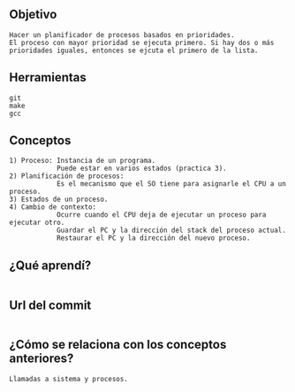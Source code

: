## Objetivo
~~~
Hacer un planificador de procesos basados en prioridades.
El proceso con mayor prioridad se ejecuta primero. Si hay dos o más prioridades iguales, entonces se ejcuta el primero de la lista.
~~~

## Herramientas
~~~
git
make
gcc
~~~

## Conceptos
~~~
1) Proceso: Instancia de un programa. 
            Puede estar en varios estados (practica 3).
2) Planificación de procesos: 
            Es el mecanismo que el SO tiene para asignarle el CPU a un proceso.
3) Estados de un proceso.
4) Cambio de contexto: 
            Ocurre cuando el CPU deja de ejecutar un proceso para ejecutar otro.
            Guardar el PC y la dirección del stack del proceso actual.
            Restaurar el PC y la dirección del nuevo proceso.
~~~

## ¿Qué aprendí?
~~~

~~~

## Url del commit
~~~

~~~

## ¿Cómo se relaciona con los conceptos anteriores?
~~~
Llamadas a sistema y procesos.
~~~
